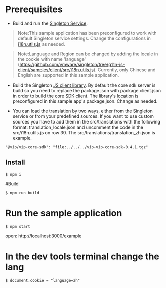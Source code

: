 # Prerequisites

- Build and run the [Singleton Service](https://github.com/vmware/singleton).

> Note:This sample application has been preconfigured to work with default Singleton service settings. Change the configurations in [i18n.utils.js](https://github.com/vmware/singleton/tree/g11n-js-client/samples/client/src/i18n.utils.js) as needed.

> Note:Language and Region can be changed by adding the locale in the cookie with name 'language' (https://github.com/vmware/singleton/tree/g11n-js-client/samples/client/src/i18n.utils.js). Currently, only Chinese and English are supported in this sample application.

- Build the Singleton [JS client library](https://github.com/vmware/singleton/tree/g11n-js-client).
  By default the core sdk server is build so you need to replace the package.json with package.client.json in order to build the core SDK client. The library's location is preconfigured in this sample app's package.json. Change as needed.

- You can load the translation by two ways, either from the Singleton service or from your predefined sources. If you want to use custom sources you have to add them in the src/translations
  with the following format: translation_locale.json and uncomment the code in the src/i18n.utils.js on row 30. The src/translations/translation_zh.json is example. 
```
"@vip/vip-core-sdk": "file:../../../vip-vip-core-sdk-0.4.1.tgz"
```

## Install

```
$ npm i
```

#Build

```
$ npm run build
```

# Run the sample application

```
$ npm start
```

open: http://localhost:3000/example

# In the dev tools terminal change the lang

```
$ document.cookie = "language=zh"
```
